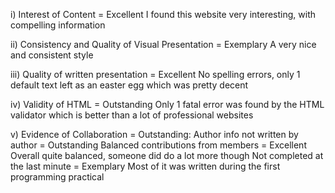 i) Interest of Content = Excellent
I found this website very interesting, with compelling information

ii) Consistency and Quality of Visual Presentation = Exemplary
A very nice and consistent style

iii) Quality of written presentation = Excellent
No spelling errors, only 1 default text left as an easter egg which was pretty decent

iv) Validity of HTML = Outstanding
Only 1 fatal error was found by the HTML validator which is better than a lot of professional websites

v) Evidence of Collaboration = Outstanding:
    Author info not written by author = Outstanding
    Balanced contributions from members = Excellent
        Overall quite balanced, someone did do a lot more though
    Not completed at the last minute = Exemplary
        Most of it was written during the first programming practical
